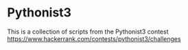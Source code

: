 Pythonist3
========

This is a collection of scripts from the Pythonist3 contest
https://www.hackerrank.com/contests/pythonist3/challenges

